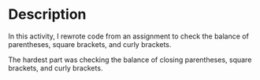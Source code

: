 # Description

In this activity, I rewrote code from an assignment to check the balance of parentheses, square brackets, and curly brackets.

The hardest part was checking the balance of closing parentheses, square brackets, and curly brackets.
